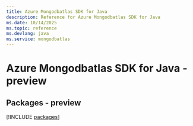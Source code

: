 ```yaml
---
title: Azure Mongodbatlas SDK for Java
description: Reference for Azure Mongodbatlas SDK for Java
ms.date: 10/14/2025
ms.topic: reference
ms.devlang: java
ms.service: mongodbatlas
---
```

# Azure Mongodbatlas SDK for Java - preview
## Packages - preview
[!INCLUDE [packages](mongodbatlas-index.md)]